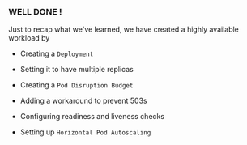 
<br>

### WELL DONE !

Just to recap what we've learned, we have created a highly available workload by

- Creating a `Deployment`

- Setting it to have multiple replicas

- Creating a `Pod Disruption Budget`

- Adding a workaround to prevent 503s

- Configuring readiness and liveness checks

- Setting up `Horizontal Pod Autoscaling`